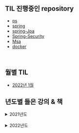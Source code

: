 ## TIL 진행중인 repository
- [ps](https://github.com/ssj9398/ps)
- [spring](https://github.com/ssj9398/SpringPractice)
- [spring-Jpa](https://github.com/ssj9398/SpringBoot-Jpa)
- [Spring-Security](https://github.com/ssj9398/Spring-Security)
- [Msa](https://github.com/ssj9398/Spring-Cloud-Microservices-Architecture)
- [docker](https://github.com/ssj9398/docker)

</br>

## 월별 TIL
- [2022년 1월](https://github.com/ssj9398/TIL/tree/main/2022-01)

## 년도별 들은 강의 & 책
<details markdown="1">
<summary>2021년도</summary>
- https://ssj9398.github.io/study-Site/html/2021.html
</details>
</br>
<details markdown="1">
<summary>2022년도</summary>
- 
</details>
